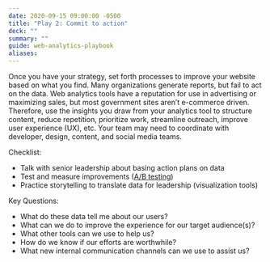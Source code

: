 ```yaml
---
date: 2020-09-15 09:00:00 -0500
title: "Play 2: Commit to action"
deck: ""
summary: ""
guide: web-analytics-playbook
aliases:
---
```

Once you have your strategy, set forth processes to improve your website based on what you find. Many organizations generate reports, but fail to act on the data. Web analytics tools have a reputation for use in advertising or maximizing sales, but most government sites aren’t e-commerce driven. Therefore, use the insights you draw from your analytics tool to structure content, reduce repetition, prioritize work, streamline outreach, improve user experience (UX), etc. Your team may need to coordinate with developer, design, content, and social media teams.

Checklist:

- Talk with senior leadership about basing action plans on data
- Test and measure improvements ([A/B testing](https://digital.gov/communities/a-b-testing-community/))
- Practice storytelling to translate data for leadership (visualization tools)

Key Questions:

- What do these data tell me about our users?
- What can we do to improve the experience for our target audience(s)?
- What other tools can we use to help us?
- How do we know if our efforts are worthwhile?
- What new internal communication channels can we use to assist us?